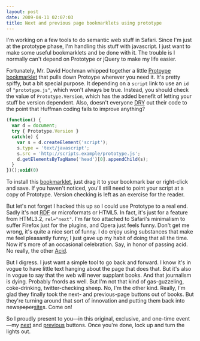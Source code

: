 ```yaml
---
layout: post
date: 2009-04-11 02:07:03
title: Next and previous page bookmarklets using prototype
---
```


I'm working on a few tools to do semantic web stuff in Safari. Since I'm
just at the prototype phase, I'm handling this stuff with javascript. I
just want to make some useful bookmarklets and be done with it. The
trouble is I normally can't depend on Prototype or jQuery to make my
life easier.

Fortunately, Mr. David Hochman whipped together a little [Protoype
bookmarklet][] that pulls down Protoype wherever you need it. It's
pretty spiffy, but a bit special purpose. It depending on a `script`
link to use an `id` of `"prototype.js"`, which won't always be true.
Instead, you should check the value of `Prototype.Version`, which has
the added benefit of letting your stuff be version dependent. Also,
doesn't everyone <acronym title="Don't Repeat Yourself">DRY</acronym>
out their code to the point that Huffman coding fails to improve
anything?

```javascript
(function() {
  var d = document;
  try { Prototype.Version }
  catch(e) {
    var s = d.createElement('script');
    s.type = 'text/javascript';
    s.src = 'http://scripts.example/prototype.js';
    d.getElementsByTagName('head')[0].appendChild(s);
  }
})();void(0)
```

To install this
<a href="javascript:(function(){try{Prototype.Version}catch(e){var%20s=document.createElement('script');s.type='text/javascript';s.src='http://scripts.example/prototype.js';document.getElementsByTagName('head')[0].appendChild(s);}})();void(0)">bookmarklet</a>,
just drag it to your bookmark bar or right-click and save. If you
haven't noticed, you'll still need to point your script at a copy of
Prototype. Version checking is left as an exercise for the reader.

But let's not forget I hacked this up so I could use Prototype to a real
end. Sadly it's not
<acronym title="Resource Description Format">RDF</acronym> or
microformats or HTML5. In fact, it's just for a feature from HTML3.2,
`rel="next"`. I'm far too attached to Safari's minimalism to suffer
Firefox just for the plugins, and Opera just feels funny. Don't get me
wrong, it's quite a nice sort of funny. I do enjoy using substances that
make me feel pleasantly funny; I just gave up my habit of doing that all
the time. Now it's more of an occasional celebration. Say, in honor of
passing acid. No really, the other [Acid][].

But I digress. I just want a simple tool to go back and forward. I know
it's in vogue to have little text hanging about the page that does that.
But it's also in vogue to say that the web will never supplant books.
And that journalism is dying. Probably fnords as well. But I'm not that
kind of gas-guzzeling, coke-drinking, twitter-checking sheep. No, I'm
the other kind. Really, I'm glad they finally took the next- and
previous-page buttons out of books. But they're turning around that sort
of innovation and putting them back into
news<del>paper</del><ins>site</ins>s. Come on!

So I proudly present to you—in this original, exclusive, and one-time
event—my
<a href="javascript:(function(){var%20d=document;try{Prototype.Version}catch(e){var%20s=d.createElement('script');s.type='text/javascript';s.src='http://josephholsten.com/javascripts/prototype.js';d.getElementsByTagName('head')[0].appendChild(s);}d.location=$$('[rel~=next]')[0].readAttribute('href')})();void(0)">next</a>
and
<a href="javascript:(function(){var%20d=document;try{Prototype.Version}catch(e){var%20s=d.createElement('script');s.type='text/javascript';s.src='http://josephholsten.com/javascripts/prototype.js';d.getElementsByTagName('head')[0].appendChild(s);}d.location=$$('[rel~=prev]')[0].readAttribute('href')})();void(0)">previous</a>
buttons. Once you're done, lock up and turn the lights out.

  [Protoype bookmarklet]: http://serverless.blogspot.com/2007/06/prototype-bookmarklet.html
  [Acid]: http://acid3.acidtests.org/
